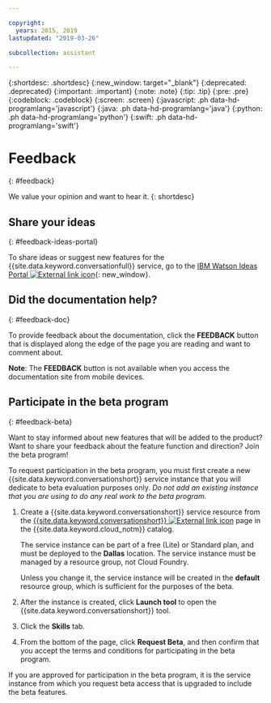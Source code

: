 ```yaml
---

copyright:
  years: 2015, 2019
lastupdated: "2019-03-26"

subcollection: assistant

---
```


{:shortdesc: .shortdesc}
{:new_window: target="_blank"}
{:deprecated: .deprecated}
{:important: .important}
{:note: .note}
{:tip: .tip}
{:pre: .pre}
{:codeblock: .codeblock}
{:screen: .screen}
{:javascript: .ph data-hd-programlang='javascript'}
{:java: .ph data-hd-programlang='java'}
{:python: .ph data-hd-programlang='python'}
{:swift: .ph data-hd-programlang='swift'}

# Feedback
{: #feedback}

We value your opinion and want to hear it.
{: shortdesc}

## Share your ideas
{: #feedback-ideas-portal}

To share ideas or suggest new features for the {{site.data.keyword.conversationfull}} service, go to the [IBM Watson Ideas Portal ![External link icon](../../icons/launch-glyph.svg "External link icon")](https://ibm-watson.ideas.aha.io/?project=ASSISTANT){: new_window}.

## Did the documentation help?
{: #feedback-doc}

To provide feedback about the documentation, click the **FEEDBACK** button that is displayed along the edge of the page you are reading and want to comment about.

  **Note**: The **FEEDBACK** button is not available when you access the documentation site from mobile devices.

## Participate in the beta program
{: #feedback-beta}

Want to stay informed about new features that will be added to the product? Want to share your feedback about the feature function and direction? Join the beta program!

To request participation in the beta program, you must first create a new {{site.data.keyword.conversationshort}} service instance that you will dedicate to beta evaluation purposes only. *Do not add an existing instance that you are using to do any real work to the beta program.*

1.  Create a {{site.data.keyword.conversationshort}} service  resource from the [{{site.data.keyword.conversationshort}} ![External link icon](../../icons/launch-glyph.svg "External link icon")](https://{DomainName}/catalog/services/watson-assistant) page in the {{site.data.keyword.cloud_notm}} catalog.

    The service instance can be part of a free (Lite) or Standard plan, and must be deployed to the **Dallas** location. The service instance must be managed by a resource group, not Cloud Foundry.

    Unless you change it, the service instance will be created in the **default** resource group, which is sufficient for the purposes of the beta.

1.  After the instance is created, click **Launch tool** to open the {{site.data.keyword.conversationshort}} tool.
1.  Click the **Skills** tab.
1.  From the bottom of the page, click **Request Beta**, and then confirm that you accept the terms and conditions for participating in the beta program.

If you are approved for participation in the beta program, it is the service instance from which you request beta access that is upgraded to include the beta features.
